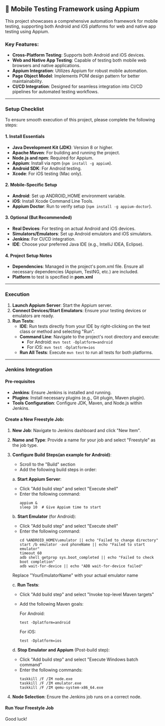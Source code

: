 ## 📱 Mobile Testing Framework using Appium

This project showcases a comprehensive automation framework for mobile testing, supporting both Android and iOS platforms for web and native app testing using Appium.

### Key Features:
* **Cross-Platform Testing**: Supports both Android and iOS devices.
* **Web and Native App Testing**: Capable of testing both mobile web browsers and native applications.
* **Appium Integration**: Utilizes Appium for robust mobile automation.
* **Page Object Model**: Implements POM design pattern for better maintainability.
* **CI/CD Integration**: Designed for seamless integration into CI/CD pipelines for automated testing workflows.
____
### Setup Checklist
To ensure smooth execution of this project, please complete the following steps:

#### 1. Install Essentials

* **Java Development Kit (JDK)**: Version 8 or higher.
* **Apache Maven**: For building and running the project.
* **Node.js and npm**: Required for Appium.
* **Appium**: Install via npm (`npm install -g appium`).
* **Android SDK**: For Android testing.
* **Xcode**: For iOS testing (Mac only).

#### 2. Mobile-Specific Setup

* **Android**: Set up ANDROID_HOME environment variable.
* **iOS**: Install Xcode Command Line Tools.
* **Appium Doctor**: Run to verify setup (`npm install -g appium-doctor`).

#### 3. Optional (But Recommended)

* **Real Devices**: For testing on actual Android and iOS devices.
* **Simulators/Emulators**: Set up Android emulators and iOS simulators.
* **Jenkins**: For CI/CD integration.
* **IDE**: Choose your preferred Java IDE (e.g., IntelliJ IDEA, Eclipse).

#### 4. Project Setup Notes
* **Dependencies**: Managed in the project's pom.xml file. Ensure all necessary dependencies (Appium, TestNG, etc.) are included.
* **Platform** to test is specified in **pom.xml**
____
### Execution
1. **Launch Appium Server**: Start the Appium server.
2. **Connect Devices/Start Emulators**: Ensure your testing devices or emulators are ready.
3. **Run Tests**:
    * **IDE**: Run tests directly from your IDE by right-clicking on the test class or method and selecting "Run".
    * **Command Line**: Navigate to the project's root directory and execute:
        * For Android: `mvn test -Dplatform=android`
        * For iOS: `mvn test -Dplatform=ios`
    * **Run All Tests**: Execute `mvn test` to run all tests for both platforms.

____
### Jenkins Integration
#### Pre-requisites
* **Jenkins**: Ensure Jenkins is installed and running.
* **Plugins**: Install necessary plugins (e.g., Git plugin, Maven plugin).
* **Tools Configuration**: Configure JDK, Maven, and Node.js within Jenkins.

#### Create a New Freestyle Job:
1. **New Job**: Navigate to Jenkins dashboard and click "New Item".
2. **Name and Type**: Provide a name for your job and select "Freestyle" as the job type.
3. **Configure Build Steps(an example for Android)**:
   - Scroll to the "Build" section
   - Add the following build steps in order:

   a. **Start Appium Server**:
   - Click "Add build step" and select "Execute shell"
   - Enter the following command:
     ```
     appium &
     sleep 10  # Give Appium time to start
     ```

   b. **Start Emulator** (for Android):
   - Click "Add build step" and select "Execute shell"
   - Enter the following command:
     ```
     cd %ANDROID_HOME%\emulator || echo "Failed to change directory"
     start /b emulator -avd phoneName || echo "Failed to start emulator"
     timeout 60
     adb shell getprop sys.boot_completed || echo "Failed to check boot completion"
     adb wait-for-device || echo "ADB wait-for-device failed"
     ```
   Replace "YourEmulatorName" with your actual emulator name

   c. **Run Tests**:
   - Click "Add build step" and select "Invoke top-level Maven targets"
   - Add the following Maven goals:

     For Android:
     ```
     test -Dplatform=android
     ```

     For iOS:
     ```
     test -Dplatform=ios
     ```

   d. **Stop Emulator and Appium** (Post-build step):
   - Click "Add build step" and select "Execute Windows batch command"
   - Enter the following commands:
     ```
     taskkill /F /IM node.exe
     taskkill /F /IM emulator.exe
     taskkill /F /IM qemu-system-x86_64.exe
     ```

4. **Node Selection**: Ensure the Jenkins job runs on a correct node.

#### Run Your Freestyle Job

Good luck! 